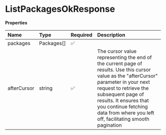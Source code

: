 # ListPackagesOkResponse

**Properties**

| Name        | Type       | Required | Description                                                                                                                                                                                                                                                                                    |
| :---------- | :--------- | :------- | :--------------------------------------------------------------------------------------------------------------------------------------------------------------------------------------------------------------------------------------------------------------------------------------------- |
| packages    | Packages[] | ✅       |                                                                                                                                                                                                                                                                                                |
| afterCursor | string     | ✅       | The cursor value representing the end of the current page of results. Use this cursor value as the "afterCursor" parameter in your next request to retrieve the subsequent page of results. It ensures that you continue fetching data from where you left off, facilitating smooth pagination |
